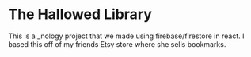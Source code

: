 # The Hallowed Library

This is a _nology project that we made using firebase/firestore in react. 
I based this off of my friends Etsy store where she sells bookmarks.
